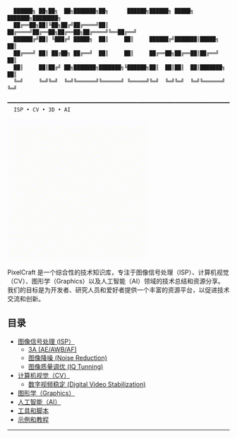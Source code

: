 


```plaintext
  ██████╗ ██╗██╗  ██╗███████╗██╗      ██████╗██████╗ █████╗ ███████╗████████╗
  ██╔══██╗██║╚██╗██╔╝██╔════╝██║     ██╔════╝██╔══██╗██╔══██╗██╔════╝╚══██╔══╝
  ██████╔╝██║ ╚███╔╝ █████╗  ██║     ██║     ██████╔╝███████║█████╗     ██║   
  ██╔═══╝ ██║ ██╔██╗ ██╔══╝  ██║     ██║     ██╔══██╗██╔══██║██╔══╝     ██║   
  ██║     ██║██╔╝ ██╗███████╗███████╗╚██████╗██║  ██║██║  ██║███████╗   ██║   
  ╚═╝     ╚═╝╚═╝  ╚═╝╚══════╝╚══════╝ ╚═════╝╚═╝  ╚═╝╚═╝  ╚═╝╚══════╝   ╚═╝   
  ━━━━━━━━━━━━━━━━━━━━━━━━━━━━━━━━━━━━━━━━━━━━━━━━━━━━━━━━━━━━━━━━━━━━━━━━━━━
  ISP • CV • 3D • AI
```
[![PixelCraft](tools/PixelCraft.gif)](https://github.com/zongwave/pixelcraft/blob/main/tools/PixelCraft.gif)

PixelCraft 是一个综合性的技术知识库，专注于图像信号处理（ISP）、计算机视觉（CV）、图形学（Graphics）以及人工智能（AI）领域的技术总结和资源分享。我们的目标是为开发者、研究人员和爱好者提供一个丰富的资源平台，以促进技术交流和创新。

## 目录

- [图像信号处理 (ISP）](isp/README.md)
  - [3A (AE/AWB/AF)](isp/3a/README.md)
  - [图像降噪 (Noise Reduction)](isp/nr/README.md)
  - [图像质量调优 (IQ Tunning)](isp/iq/README.md)
- [计算机视觉（CV）](cv/README.md)
  - [数字视频稳定 (Digital Video Stabilization)](cv/dvs_gyro.md)
- [图形学（Graphics）](graphics/README.md)
- [人工智能（AI）](ai/README.md)
- [工具和脚本](tools/README.md)
- [示例和教程](examples/README.md)


---

